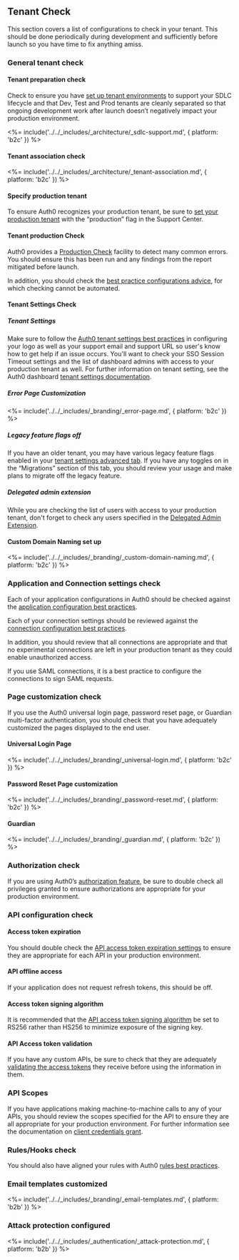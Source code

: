 ## Tenant Check

This section covers a list of configurations to check in your tenant. This should be done periodically during development and sufficiently before launch so you have time to fix anything amiss.

### General tenant check

#### Tenant preparation check

Check to ensure you have [set up tenant environments](/dev-lifecycle/setting-up-env) to support your SDLC lifecycle and that Dev, Test and Prod tenants are cleanly separated so that ongoing development work after launch doesn’t negatively impact your production environment.

<%= include('../../_includes/_architecture/_sdlc-support.md', { platform: 'b2c' }) %>

#### Tenant association check

<%= include('../../_includes/_architecture/_tenant-association.md', { platform: 'b2c' }) %>

#### Specify production tenant

To ensure Auth0 recognizes your production tenant, be sure to [set your production tenant](/dev-lifecycle/setting-up-env#set-the-environment
) with the “production” flag in the Support Center.

#### Tenant production Check

Auth0 provides a [Production Check](/pre-deployment) facility to detect many common errors. You should ensure this has been run and any findings from the report mitigated before launch.

In addition, you should check the [best practice configurations advice](/pre-deployment/tests/best-practice), for which checking cannot be automated.

#### Tenant Settings Check

##### Tenant Settings

Make sure to follow the [Auth0 tenant settings best practices](/best-practices/tenant-settings#set-up-branding-configuration) in configuring your logo as well as your support email and support URL so user's know how to get help if an issue occurs. You'll want to check your SSO Session Timeout settings and the list of dashboard admins with access to your production tenant as well. For further information on tenant setting, see the Auth0 dashboard [tenant settings documentation](/dashboard/dashboard-tenant-settings#settings).

##### Error Page Customization

<%= include('../../_includes/_branding/_error-page.md', { platform: 'b2c' }) %>

##### Legacy feature flags off

If you have an older tenant, you may have various legacy feature flags enabled in your [tenant settings advanced tab](/dashboard/dashboard-tenant-settings#advanced). If you have any toggles on in the “Migrations” section of this tab, you should review your usage and make plans to migrate off the legacy feature. 

##### Delegated admin extension

While you are checking the list of users with access to your production tenant, don't forget to check any users specified in the [Delegated Admin Extension](/extensions/delegated-admin/v3).

#### Custom Domain Naming set up

<%= include('../../_includes/_branding/_custom-domain-naming.md', { platform: 'b2c' }) %>

### Application  and Connection settings check

Each of your application configurations in Auth0 should be checked against the [application configuration best practices](/best-practices/application-settings).

Each of your connection settings should be reviewed against the [connection configuration best practices](/best-practices/connection-settings).

In addition, you should review that all connections are appropriate and that no experimental connections are left in your production tenant as they could enable unauthorized access.  

If you use SAML connections, it is a best practice to configure the connections to sign SAML requests.

### Page customization check

If you use the Auth0 universal login page, password reset page, or Guardian multi-factor authentication, you should check that you have adequately customized the pages displayed to the end user.

#### Universal Login Page

<%= include('../../_includes/_branding/_universal-login.md', { platform: 'b2c' }) %>

#### Password Reset Page customization

<%= include('../../_includes/_branding/_password-reset.md', { platform: 'b2c' }) %>

#### Guardian

<%= include('../../_includes/_branding/_guardian.md', { platform: 'b2c' }) %>

### Authorization check

If you are using Auth0’s [authorization feature](https://auth0.com/docs/authorization), be sure to double check all privileges granted to ensure authorizations are appropriate for your production environment.

### API configuration check

#### Access token expiration

You should double check the [API access token expiration settings](/dashboard/reference/settings-api) to ensure they are appropriate for each API in your production environment.

#### API offline access

If your application does not request refresh tokens, this should be off.

#### Access token signing algorithm

It is recommended that the [API access token signing algorithm](/getting-started/set-up-api#signing-algorithms) be set to RS256 rather than HS256 to minimize exposure of the signing key. 

#### API Access token validation

If you have any custom APIs, be sure to check that they are adequately [validating the access tokens](/api-auth/tutorials/verify-access-token) they receive before using the information in them.

### API Scopes

If you have applications making machine-to-machine calls to any of your APIs, you should review the scopes specified for the API to ensure they are all appropriate for your production environment. For further information see the documentation on [client credentials grant](/api-auth/config/using-the-auth0-dashboard).

### Rules/Hooks check

You should also have aligned your rules with Auth0 [rules best practices](/best-practices/rules).

### Email templates customized

<%= include('../../_includes/_branding/_email-templates.md', { platform: 'b2b' }) %>

### Attack protection configured

<%= include('../../_includes/_authentication/_attack-protection.md', { platform: 'b2b' }) %>

